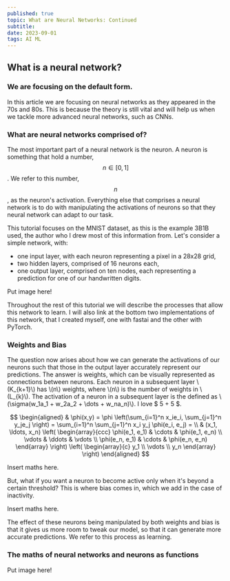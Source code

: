 ```yaml
---
published: true
topic: What are Neural Networks: Continued
subtitle:
date: 2023-09-01
tags: AI ML
---
```


## What is a neural network?
### We are focusing on the default form.
In this article we are focusing on neural networks as they appeared in the 70s and 80s. This is because the theory is still vital and will help us when we tackle more advanced neural networks, such
as CNNs.

### What are neural networks comprised of?
The most important part of a neural network is the neuron. A neuron is something that hold a number, $$n \in [0,1]$$. We refer to this number, $$n$$, as the neuron's activation. Everything else that comprises
a neural network is to do with manipulating the activations of neurons so that they neural network can adapt to our task.

This tutorial focuses on the MNIST dataset, as this is the example 3B1B used, the author who I drew most of this information from. Let's consider a simple network, with:
- one input layer, with each neuron representing a pixel in a 28x28 grid,
- two hidden layers, comprised of 16 neurons each,
- one output layer, comprised on ten nodes, each representing a prediction for one of our handwritten digits.

Put image here!

Throughout the rest of this tutorial we will describe the processes that allow this network to learn. I will also link at the bottom two implementations of this network, that I created myself,
one with fastai and the other with PyTorch.

### Weights and Bias

The question now arises about how we can generate the activations of our neurons such that those in the output layer accurately represent our predictions. The answer is weights, which can be visually
represented as connections between neurons. Each neuron in a subsequent layer \\(K_{k+1}\\) has \\(n\\) weights, where \\(n\\) is the number of weights in \\(L_{k}\\). The activation of a neuron in a subsequent
layer is the defined as \\(\sigma(w_1a_1 + w_2a_2 + \dots + w_na_n)\\). I love $ 5 + 5 $.


$$
\begin{aligned}
  & \phi(x,y) = \phi \left(\sum_{i=1}^n x_ie_i, \sum_{j=1}^n y_je_j \right)
  = \sum_{i=1}^n \sum_{j=1}^n x_i y_j \phi(e_i, e_j) = \\
  & (x_1, \ldots, x_n) \left( \begin{array}{ccc}
      \phi(e_1, e_1) & \cdots & \phi(e_1, e_n) \\
      \vdots & \ddots & \vdots \\
      \phi(e_n, e_1) & \cdots & \phi(e_n, e_n)
    \end{array} \right)
  \left( \begin{array}{c}
      y_1 \\
      \vdots \\
      y_n
    \end{array} \right)
\end{aligned}
$$

Insert maths here.

But, what if you want a neuron to become active only when it's beyond a certain threshold? This is where bias comes in, which we add in the case of inactivity.

Insert maths here.

The effect of these neurons being manipulated by both weights and bias is that it gives us more room to tweak our model, so that it can generate more accurate predictions. We refer to this process as learning.

### The maths of neural networks and neurons as functions

Put image here!

